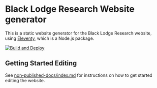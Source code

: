 # Black Lodge Research Website generator
This is a static website generator for the Black Lodge Research website, using [Eleventy](https://www.11ty.dev/), which is a Node.js package.

[![Build and Deploy](https://github.com/BlackLodgeResearch/website/actions/workflows/build-and-deploy.yml/badge.svg?branch=main)](https://github.com/BlackLodgeResearch/website/actions/workflows/build-and-deploy.yml)

## Getting Started Editing
See [non-published-docs/index.md](https://github.com/BlackLodgeResearch/website/blob/main/non-published-docs/index.md) for instructions on how to get started editing the website.
